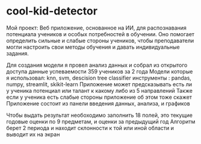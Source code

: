 # cool-kid-detector


Мой проект: Веб приложение, основанное на ИИ, для распознавания потенциала учеников и особых потребностей в обучении. 
Оно помогает определить сильные и слабые стороны учеников, чтобы преподаватели могли настроить свои методы обучения и давать индивидуальные задания.

Для создания модели я провел анализ данных и собрал из открытого доступа данные успеваемости 359 учеников за 2 года
Модели которые я использовал: knn, svm, descision tree classifier
инструменты :
pandas, numpy, streamlit, skikit-learn
Приложение может предсказывать есть ли у ученика потенциал или талант к какому либо из 5 направлений
Также если у ученика есть слабые стороны приложение об этом тоже скажет
Приложение состоит из панели введения данных, анализа, и графиков

Чтобы выдать результат необоходимо заполнить 18 полей, это текущие годовые оценки по 9 предметам, и оценки за предыдущий год
Алгоритм берет 2 периода и находит склонности к той или иной области и выводит их на экран
